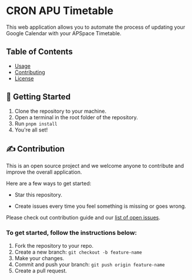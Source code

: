 # CRON APU Timetable
This web application allows you to automate the process of updating your Google Calendar with your APSpace Timetable.

## Table of Contents
- [Usage](#usage)
- [Contributing](#contributing)
- [License](#license)

## 🚀 Getting Started
1. Clone the repository to your machine.
2. Open a terminal in the root folder of the repository.
3. Run `pnpm install`
4. You're all set!

## ✍️ Contribution
This is an open source project and we welcome anyone to contribute and improve the overall application.

Here are a few ways to get started:
- Star this repository.

- Create issues every time you feel something is missing or goes wrong.

Please check out contribution guide and our [list of open issues](https://github.com/The-HackstreetBoys/cron-apu-timetable/issues).


### To get started, follow the instructions below:
1. Fork the repository to your repo.
2. Create a new branch: `git checkout -b feature-name`
3. Make your changes.
4. Commit and push your branch: `git push origin feature-name`
5. Create a pull request.